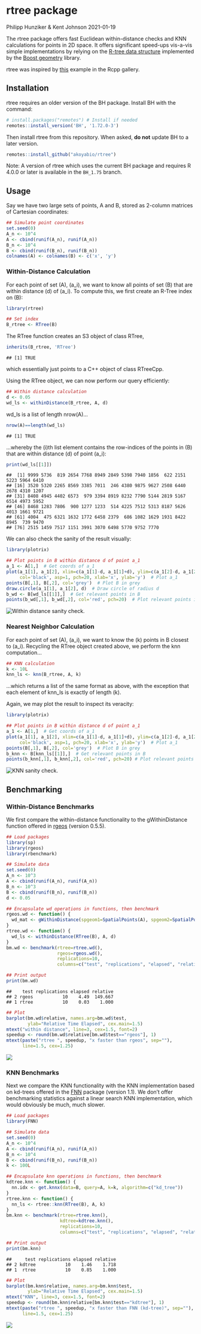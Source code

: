 rtree package
================
Philipp Hunziker & Kent Johnson
2021-01-19

The rtree package offers fast Euclidean within-distance checks and KNN
calculations for points in 2D space. It offers significant speed-ups
vis-a-vis simple implementations by relying on the [R-tree data
structure](https://en.wikipedia.org/wiki/R-tree) implemented by the
[Boost
geometry](https://www.boost.org/doc/libs/1_75_0/libs/geometry/doc/html/geometry/spatial_indexes/introduction.html)
library.

rtree was inspired by
[this](http://gallery.rcpp.org/articles/Rtree-examples/) example in the
Rcpp gallery.

## Installation

rtree requires an older version of the BH package. Install BH with the
command:

``` r
# install.packages("remotes") # Install if needed
remotes::install_version('BH', '1.72.0-3')
```

Then install rtree from this repository. When asked, **do not** update
BH to a later version.

``` r
remotes::install_github("akoyabio/rtree")
```

Note: A version of rtree which uses the current BH package and requires
R 4.0.0 or later is available in the `BH_1.75` branch.

## Usage

Say we have two large sets of points, A and B, stored as 2-column
matrices of Cartesian coordinates:

``` r
## Simulate point coordinates
set.seed(0)
A_n <- 10^4
A <- cbind(runif(A_n), runif(A_n))
B_n <- 10^4
B <- cbind(runif(B_n), runif(B_n))
colnames(A) <- colnames(B) <- c('x', 'y')
```

### Within-Distance Calculation

For each point of set \(A\), \(a_i\), we want to know all points of set
\(B\) that are within distance \(d\) of \(a_i\). To compute this, we
first create an R-Tree index on \(B\):

``` r
library(rtree)

## Set index
B_rtree <- RTree(B)
```

The RTree function creates an S3 object of class RTree,

``` r
inherits(B_rtree, 'RTree')
```

    ## [1] TRUE

which essentially just points to a C++ object of class RTreeCpp.

Using the RTree object, we can now perform our query efficiently:

``` r
## Within distance calculation
d <- 0.05
wd_ls <- withinDistance(B_rtree, A, d)
```

wd\_ls is a list of length nrow(A)…

``` r
nrow(A)==length(wd_ls)
```

    ## [1] TRUE

…whereby the \(i\)th list element contains the row-indices of the points
in \(B\) that are within distance \(d\) of point \(a_i\):

``` r
print(wd_ls[[1]])
```

    ##  [1] 9999 5736  819 2654 7768 8949 2849 5398 7940 1856  622 2151 5223 5964 6410
    ## [16] 3520 5320 2265 8569 3385 7011  246 4380 9875 9627 2508 6440 2678 4310 1207
    ## [31] 8408 4945 4402 6573  979 3394 8919 8232 7790 5144 2819 5167 6514 4973 5952
    ## [46] 8468 1283 7806  900 1277 1233  514 4225 7512 5313 8187 5626 4013 1661 9721
    ## [61] 4004  475 6321 1632 1772 6458 2379  686 1082 1629 1931 8422 8945  739 9470
    ## [76] 2515 1459 7517 1151 3991 3070 6498 5770 9752 7770

We can also check the sanity of the result visually:

``` r
library(plotrix)

## Plot points in B within distance d of point a_1
a_1 <- A[1,]  # Get coords of a_1
plot(a_1[1], a_1[2], xlim=c(a_1[1]-d, a_1[1]+d), ylim=c(a_1[2]-d, a_1[2]+d), 
     col='black', asp=1, pch=20, xlab='x', ylab='y')  # Plot a_1
points(B[,1], B[,2], col='grey')  # Plot B in grey
draw.circle(a_1[1], a_1[2], d)  # Draw circle of radius d
b_wd <- B[wd_ls[[1]],]  # Get relevant points in B
points(b_wd[,1], b_wd[,2], col='red', pch=20)  # Plot relevant points in red
```

![Within distance sanity
check.](README_files/figure-gfm/checkplot-1.png)

### Nearest Neighbor Calculation

For each point of set \(A\), \(a_i\), we want to know the \(k\) points
in B closest to \(a_i\). Recycling the RTree object created above, we
perform the knn computation…

``` r
## KNN calculation
k <- 10L
knn_ls <- knn(B_rtree, A, k)
```

…which returns a list of the same format as above, with the exception
that each element of knn\_ls is exactly of length \(k\).

Again, we may plot the result to inspect its veracity:

``` r
library(plotrix)

## Plot points in B within distance d of point a_1
a_1 <- A[1,]  # Get coords of a_1
plot(a_1[1], a_1[2], xlim=c(a_1[1]-d, a_1[1]+d), ylim=c(a_1[2]-d, a_1[2]+d), 
     col='black', asp=1, pch=20, xlab='x', ylab='y')  # Plot a_1
points(B[,1], B[,2], col='grey')  # Plot B in grey
b_knn <- B[knn_ls[[1]],]  # Get relevant points in B
points(b_knn[,1], b_knn[,2], col='red', pch=20) # Plot relevant points in red
```

![KNN sanity check.](README_files/figure-gfm/checkplot2-1.png)

## Benchmarking

### Within-Distance Benchmarks

We first compare the within-distance functionality to the
gWithinDistance function offered in
[rgeos](https://cran.r-project.org/package=rgeos) (version 0.5.5).

``` r
## Load packages
library(sp)
library(rgeos)
library(rbenchmark)

## Simulate data
set.seed(0)
A_n <- 10^3
A <- cbind(runif(A_n), runif(A_n))
B_n <- 10^3
B <- cbind(runif(B_n), runif(B_n))
d <- 0.05

## Encapsulate wd operations in functions, then benchmark
rgeos.wd <- function() {
  wd_mat <- gWithinDistance(spgeom1=SpatialPoints(A), spgeom2=SpatialPoints(B), dist=d, byid=TRUE)
}
rtree.wd <- function() {
  wd_ls <- withinDistance(RTree(B), A, d)
}
bm.wd <- benchmark(rtree=rtree.wd(),
                   rgeos=rgeos.wd(),
                   replications=10,
                   columns=c("test", "replications", "elapsed", "relative"))

## Print output
print(bm.wd)
```

    ##    test replications elapsed relative
    ## 2 rgeos           10    4.49  149.667
    ## 1 rtree           10    0.03    1.000

``` r
## Plot
barplot(bm.wd$relative, names.arg=bm.wd$test,
        ylab="Relative Time Elapsed", cex.main=1.5)
mtext("within distance", line=3, cex=1.5, font=2)
speedup <- round(bm.wd$relative[bm.wd$test=="rgeos"], 1)
mtext(paste("rtree ", speedup, "x faster than rgeos", sep=""), 
      line=1.5, cex=1.25)
```

![](README_files/figure-gfm/wd_bench-1.png)<!-- -->

### KNN Benchmarks

Next we compare the KNN functionality with the KNN implementation based
on kd-trees offered in the [FNN](https://cran.r-project.org/package=FNN)
package (version 1.1). We don’t offer benchmarking statistics against a
linear search KNN implementation, which would obviously be much, much
slower.

``` r
## Load packages
library(FNN)

## Simulate data
set.seed(0)
A_n <- 10^4
A <- cbind(runif(A_n), runif(A_n))
B_n <- 10^4
B <- cbind(runif(B_n), runif(B_n))
k <- 100L

## Encapsulate knn operations in functions, then benchmark
kdtree.knn <- function() {
  nn.idx <- get.knnx(data=B, query=A, k=k, algorithm=c("kd_tree"))
}
rtree.knn <- function() {
  nn_ls <- rtree::knn(RTree(B), A, k)
}
bm.knn <- benchmark(rtree=rtree.knn(),
                    kdtree=kdtree.knn(),
                    replications=10,
                    columns=c("test", "replications", "elapsed", "relative"))

## Print output
print(bm.knn)
```

    ##     test replications elapsed relative
    ## 2 kdtree           10    1.46    1.718
    ## 1  rtree           10    0.85    1.000

``` r
## Plot
barplot(bm.knn$relative, names.arg=bm.knn$test,
        ylab="Relative Time Elapsed", cex.main=1.5)
mtext("KNN", line=3, cex=1.5, font=2)
speedup <- round(bm.knn$relative[bm.knn$test=="kdtree"], 1)
mtext(paste("rtree ", speedup, "x faster than FNN (kd-tree)", sep=""), 
      line=1.5, cex=1.25)
```

![](README_files/figure-gfm/knn_bench-1.png)<!-- -->
